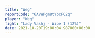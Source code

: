 ```yaml
---
title: "Weg"
reportCode: "6AVWPgm8tYbcFC2q"
player: "Weg"
fight: "Lady Vashj - Wipe 1 (12%)"
date: 2021-10-20T19:00:04.987000+00:00
---
```

